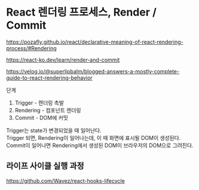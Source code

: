 # React 렌더링 프로세스, Render / Commit

https://pozafly.github.io/react/declarative-meaning-of-react-rendering-process/#Rendering

https://react-ko.dev/learn/render-and-commit

https://velog.io/@superlipbalm/blogged-answers-a-mostly-complete-guide-to-react-rendering-behavior

단계

1. Trigger - 렌더링 촉발
2. Rendering - 컴포넌트 렌더링
3. Commit - DOM에 커밋

Trigger는 state가 변경되었을 때 일어난다.  
Trigger 되면, Rendering이 일어나는데, 이 때 화면에 표시될 DOM이 생성된다.  
Commit이 일어나면 Rendering에서 생성된 DOM이 브라우저의 DOM으로 그려진다.

## 라이프 사이클 실행 과정

https://github.com/Wavez/react-hooks-lifecycle
